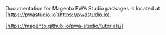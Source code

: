 Documentation for Magento PWA Studio packages is located at [https://pwastudio.io](https://pwastudio.io).

[https://magento.github.io/pwa-studio/tutorials/]
